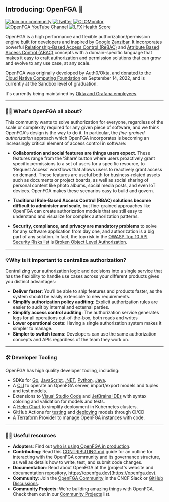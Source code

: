 ## Introducing: OpenFGA 👋

[![Join our community](https://img.shields.io/badge/slack-cncf_%23openfga-40abb8.svg?logo=slack)](https://openfga.dev/community)
[![Twitter](https://img.shields.io/twitter/follow/openfga?color=%23179CF0&logo=twitter&style=flat-square "@openfga on Twitter")](https://twitter.com/openfga)
[![CLOMonitor](https://img.shields.io/endpoint?url=https://clomonitor.io/api/projects/cncf/openfga/badge)](https://clomonitor.io/projects/cncf/openfga)
[![OpenFGA YouTube Channel](https://img.shields.io/badge/YouTube-Subscribe-red?style=flat&logo=youtube)](https://www.youtube.com/@OpenFGA)
[![LFX Health Score](https://img.shields.io/static/v1?label=Health%20Score&message=Excellent&color=10B981&logo=linuxfoundation&logoColor=white&style=flat)](https://insights.linuxfoundation.org/project/openfga)

OpenFGA is a high performance and flexible authorization/permission engine built for developers and inspired by [Google Zanzibar](https://research.google/pubs/pub48190/). It incorporates powerful [Relationship-Based Access Control (ReBAC)](https://en.wikipedia.org/wiki/Relationship-based_access_control) and [Attribute Based Access Control (ABAC)](https://en.wikipedia.org/wiki/Attribute-based_access_control) concepts with a domain-specific language that makes it easy to craft authorization and permission solutions that can grow and evolve to any use case, at any scale.

OpenFGA was originally developed by Auth0/Okta, and [donated to the Cloud Native Computing Foundation](https://www.cncf.io/projects/openfga/) on September 14, 2022, and is currently at the Sandbox level of graduation.

It's currently being maintained by [Okta and Grafana employees](https://github.com/openfga/community/blob/main/MAINTAINERS.md).

---
### 🙋‍♀️ What's OpenFGA all about?

This community wants to solve authorization for everyone, regardless of the scale or complexity required for any given piece of software, and we think OpenFGA's design is the way to do it. In particular, the *fine-grained authorization* approach which OpenFGA incorporates is becoming an increasingly critical element of access control in software:

* **Collaboration and social features are things users expect**. These features range from the ‘Share’ button where users proactively grant specific permissions to a set of users for a specific resource, to ‘Request Access’ workflows that allows users to reactively grant access on demand. These features are useful both for business-related assets such as documents or project boards, as well as social sharing of personal content like photo albums, social media posts, and even IoT devices. OpenFGA makes these scenarios easy to build and govern.

* **Traditional Role-Based Access Control (RBAC) solutions become difficult to administer and scale**, but fine-grained approaches like OpenFGA can create authorization models that are still easy to understand and visualize for complex authorization patterns.

* **Security, compliance, and privacy are mandatory problems** to solve for any software application from day one, and authorization is a big part of any solution. In fact, the top risk in the [OWASP Top 10 API Security Risks list](https://owasp.org/API-Security/editions/2023/en/0x11-t10/) is [Broken Object Level Authorization](https://owasp.org/API-Security/editions/2023/en/0xa1-broken-object-level-authorization/).

---
### 💡Why is it important to centralize authorization?

Centralizing your authorization logic and decisions into a single service that has the flexibility to handle use cases across your different products gives you distinct advantages:

* **Deliver faster**: You’ll be able to ship features and products faster, as the system should be easily extensible to new requirements.
* **Simplify authorization policy auditing**: Explicit authorization rules are easier to audit by internal and external parties.
* **Simplify access control auditing**: The authorization service generates logs for all operations out-of-the-box, both reads and writes
* **Lower operational costs**: Having a single authorization system makes it simpler to manage.
* **Simpler to switch teams**:  Developers can use the same authorization concepts and APIs regardless of the team they work on.

---
### 🛠️ Developer Tooling

OpenFGA has high quality developer tooling, including:

- SDKs for [Go](https://github.com/openfga/go-sdk), [JavaScript](https://github.com/openfga/js-sdk), [.NET](https://github.com/openfga/dotnet-sdk), [Python](https://github.com/openfga/python-sdk), [Java](https://github.com/openfga/java-sdk).
- A [CLI](https://github.com/openfga/cli) to operate an OpenFGA server, import/export models and tuples and test models.
- Extensions to [Visual Studio Code](https://marketplace.visualstudio.com/items?itemName=openfga.openfga-vscode) and [JetBrains IDEs](https://plugins.jetbrains.com/plugin/24394-openfga) with syntax coloring and validation for models and tests.
- A [Helm Chart](https://github.com/openfga/helm-charts) to simplify deployment in Kubernetes clusters.
- GitHub Actions for [testing](https://github.com/marketplace/actions/openfga-model-testing-action) and [deploying](https://github.com/marketplace/actions/openfga-model-deploy-action) models through CI/CD
- A [Terraform Provider](https://github.com/openfga/terraform-provider-openfga) to manage OpenFGA instances with code.
---
### 👩‍💻 Useful resources

* **Adopters**: Find out [who is using OpenFGA in production](https://github.com/openfga/community/blob/main/ADOPTERS.md).
* **Contributing**: Read this [CONTRIBUTING.md](https://github.com/openfga/.github/blob/main/CONTRIBUTING.md) guide for an outline for interacting with the OpenFGA community and its governance structure, as well as details how to write, test, and submit code changes.
* **Documentation**: Read about OpenFGA at the [project's website and documentation repository, https://openfga.dev](https://openfga.dev).
* **Community**: Join the [OpenFGA Community](https://openfga.dev/community) in the CNCF Slack or [GitHub Discussions](https://github.com/orgs/openfga/discussions).
* **Community Projects**: We're building amazing things with OpenFGA. Check them out in our [Community Projects](https://github.com/openfga/community#community-projects) list.
